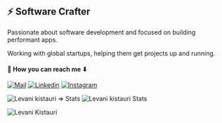 <!-- ### Hi there 👋 -->

<!--
**levani-k/levani-k** is a ✨ _special_ ✨ repository because its `README.md` (this file) appears on your GitHub profile.

Here are some ideas to get you started:

- 🔭 I’m currently working on ...
- 🌱 I’m currently learning ...
- 👯 I’m looking to collaborate on ...
- 🤔 I’m looking for help with ...
- 💬 Ask me about ...
- 📫 How to reach me: ...
- 😄 Pronouns: ...
- ⚡ Fun fact: ...
-->

## ⚡ Software Crafter

Passionate about software development and focused on building performant apps.

Working with global startups, helping them get projects up and running.


#### 🔗 How you can reach me ⬇

[![Mail](https://img.shields.io/badge/-Email%20me-black?style=for-the-badge&logo=gmail)](mailto:levaniqistauri@gmail.com)
[![Linkedin](https://img.shields.io/badge/-LinkedIn-black?style=for-the-badge&logo=Linkedin)](https://www.linkedin.com/in/levani-kistauri-1961b41b5/)
[![Instagram](https://img.shields.io/badge/-Instagram-black?style=for-the-badge&logo=instagram)](https://www.instagram.com/levani_kistauri/)

 <img src="https://github-readme-stats.vercel.app/api?username=levani-k&count_private=true&show_icons=true&include_all_commits=true&theme=calm" alt="Levani kistauri => Stats" />

 <img src="https://github-readme-stats.vercel.app/api/top-langs/?username=levani-k&layout=compact" alt="Levani kistauri Stats" />

 <p><img align="center" src="https://github-readme-streak-stats.herokuapp.com/?user=levani-k&" alt="Levani Kistauri" /></p>
 
